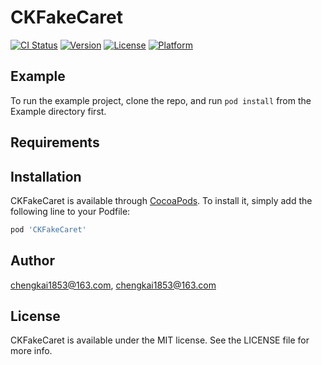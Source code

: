 # CKFakeCaret

[![CI Status](http://img.shields.io/travis/chengkai1853@163.com/CKFakeCaret.svg?style=flat)](https://travis-ci.org/chengkai1853@163.com/CKFakeCaret)
[![Version](https://img.shields.io/cocoapods/v/CKFakeCaret.svg?style=flat)](http://cocoapods.org/pods/CKFakeCaret)
[![License](https://img.shields.io/cocoapods/l/CKFakeCaret.svg?style=flat)](http://cocoapods.org/pods/CKFakeCaret)
[![Platform](https://img.shields.io/cocoapods/p/CKFakeCaret.svg?style=flat)](http://cocoapods.org/pods/CKFakeCaret)

## Example

To run the example project, clone the repo, and run `pod install` from the Example directory first.

## Requirements

## Installation

CKFakeCaret is available through [CocoaPods](http://cocoapods.org). To install
it, simply add the following line to your Podfile:

```ruby
pod 'CKFakeCaret'
```

## Author

chengkai1853@163.com, chengkai1853@163.com

## License

CKFakeCaret is available under the MIT license. See the LICENSE file for more info.
